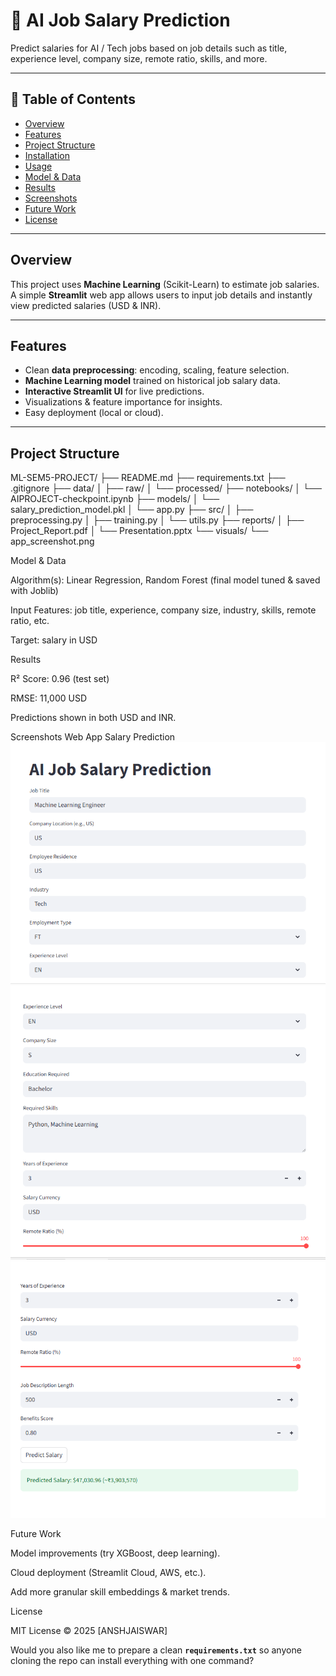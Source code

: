 # 🧠 AI Job Salary Prediction

Predict salaries for AI / Tech jobs based on job details such as title, experience level, company size, remote ratio, skills, and more.

---

## 📑 Table of Contents
- [Overview](#overview)
- [Features](#features)
- [Project Structure](#project-structure)
- [Installation](#installation)
- [Usage](#usage)
- [Model & Data](#model--data)
- [Results](#results)
- [Screenshots](#screenshots)
- [Future Work](#future-work)
- [License](#license)

---

## Overview
This project uses **Machine Learning** (Scikit-Learn) to estimate job salaries.  
A simple **Streamlit** web app allows users to input job details and instantly view predicted salaries (USD & INR).


---

## Features
- Clean **data preprocessing**: encoding, scaling, feature selection.
- **Machine Learning model** trained on historical job salary data.
- **Interactive Streamlit UI** for live predictions.
- Visualizations & feature importance for insights.
- Easy deployment (local or cloud).

---

## Project Structure
ML-SEM5-PROJECT/
├── README.md
├── requirements.txt
├── .gitignore
├── data/
│   ├── raw/
│   └── processed/
├── notebooks/
│   └── AIPROJECT-checkpoint.ipynb
├── models/
│   └── salary_prediction_model.pkl
│   └── app.py
├── src/
│   ├── preprocessing.py
│   ├── training.py
│   └── utils.py
├── reports/
│   ├── Project_Report.pdf
│   └── Presentation.pptx
└── visuals/
    └── app_screenshot.png

Model & Data

Algorithm(s): Linear Regression, Random Forest (final model tuned & saved with Joblib)

Input Features: job title, experience, company size, industry, skills, remote ratio, etc.

Target: salary in USD

Results

R² Score: 0.96 (test set)

RMSE: 11,000 USD

Predictions shown in both USD and INR.

Screenshots
Web App	Salary Prediction
![App Screenshot](visuals/screenshot_233243.png)
![App Screenshot](visuals/screenshot_233333.png)
![App Screenshot](visuals/screenshot_233403.png)


	
Future Work

Model improvements (try XGBoost, deep learning).

Cloud deployment (Streamlit Cloud, AWS, etc.).

Add more granular skill embeddings & market trends.

License

MIT License © 2025 [ANSHJAISWAR]


Would you also like me to prepare a clean **`requirements.txt`** so anyone cloning the repo can install everything with one command?




